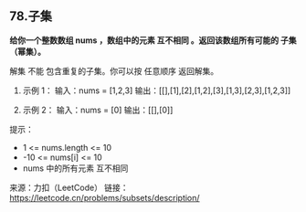 ## 78.子集

**给你一个整数数组 nums ，数组中的元素 互不相同 。返回该数组所有可能的
子集（幂集）。**

解集 不能 包含重复的子集。你可以按 任意顺序 返回解集。

1. 示例 1：
输入：nums = [1,2,3]
输出：[[],[1],[2],[1,2],[3],[1,3],[2,3],[1,2,3]]

2. 示例 2：
输入：nums = [0]
输出：[[],[0]]

提示：
- 1 <= nums.length <= 10
- -10 <= nums[i] <= 10
- nums 中的所有元素 互不相同

来源：力扣（LeetCode）
链接：https://leetcode.cn/problems/subsets/description/
